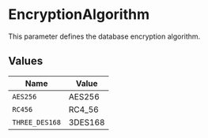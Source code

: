 # EncryptionAlgorithm

This parameter defines the database encryption algorithm.


## Values

| Name           | Value          |
| -------------- | -------------- |
| `AES256`       | AES256         |
| `RC456`        | RC4_56         |
| `THREE_DES168` | 3DES168        |